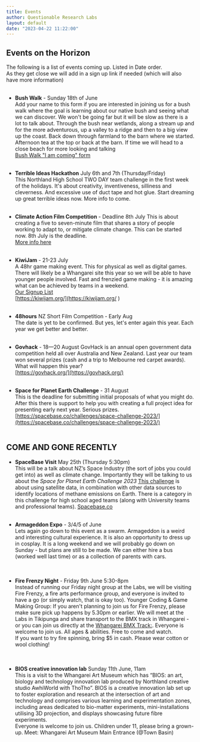 ```yaml
---
title: Events
author: Questionable Research Labs
layout: default
date: "2023-04-22 11:22:00"
---
```


## Events on the Horizon

The following is a list of events coming up. Listed in Date order.<br>
As they get close we will add in a sign up link if needed (which will also have more information)<br><br>

- **Bush Walk** - Sunday 18th of June<br>
Add your name to this form if you are interested in joining us for a bush walk where the goal is learning about our native bush and seeing what we can discover. We won't be going far but it will be slow as there is a lot to talk about. Through the bush near wetlands, along a stream up and for the more adventurous, up a valley to a ridge and then to a big view up the coast. Back down through farmland to the barn where we started. Afternoon tea at the top or back at the barn. If time we will head to a close beach for more looking and talking<br>
[Bush Walk "I am coming" form](https://forms.gle/1QEL7zAL8jALRgKa7)<br><br>

- **Terrible Ideas Hackathon**  July 6th and 7th (Thursday/Friday)<br>
This Northland High School TWO DAY team challenge in the first week of the holidays. It's about creativity, inventiveness, silliness and cleverness.  And excessive use of duct tape and hot glue. Start dreaming up great terrible ideas now. More info to come.<br><br>

- **Climate Action Film Competition** - Deadline 8th July
This is about creating a five to seven-minute film that shares a story of people working to adapt to, or mitigate climate change. This can be started now. 8th July is the deadline.<br>
[More info here](https://northlandclimatechange.org/climateactionvideofestival/)<br><br>

- **KiwiJam** - 21-23 July <br>
A 48hr game making event. This for physical as well as digital games. There will likely be a Whangarei site this year so we will be able to have younger people involved. Fast and frenzied game making - it is amazing what can be achieved by teams in a weekend.<br>
[Our Signup List](https://forms.gle/Bk2VsdGcw2isbomC8)<br>
[https://kiwijam.org/](https://kiwijam.org/ ) <br><br>

- **48hours** NZ Short Film Competition - Early Aug<br>
The date is yet to be confirmed. But yes, let's enter again this year. Each year we get better and better. <br><br>

- **Govhack** - 18—20 August
GovHack is an annual open government data competition held all over Australia and New Zealand. Last year our team won several prizes (cash and a trip to Melbourne red carpet awards). What will happen this year?<br>
[https://govhack.org/](https://govhack.org/)<br><br>

- **Space for Planet Earth Challenge** - 31 August<br>
This is the deadline for submitting initial proposals of what you might do. After this there is support to help you with creating a full project idea for presenting early next year. Serious prizes.<br>
[https://spacebase.co/challenges/space-challenge-2023/](https://spacebase.co/challenges/space-challenge-2023/)<br><br>

## COME AND GONE RECENTLY

- **SpaceBase Visit**  May 25th (Thursday 5:30pm) <br>
This will be a talk about NZ’s Space Industry (the sort of jobs you could get into) as well as climate change. 
Importantly they will be talking to us about the *Space for Planet Earth Challenge 2023*
[This challenge](https://spacebase.co/challenges/space-challenge-2023/) is about using satellite data, in combination with other data sources to identify locations of methane emissions on Earth. There is a category in this challenge for high school aged teams (along with University teams and professional teams).
[Spacebase.co](https://spacebase.co/)<br><br>

- **Armageddon Expo** - 3/4/5 of June<br>
Lets again go down to this event as a swarm. Armageddon is a weird and interesting cultural experience. It is also an opportunity to dress up in cosplay. It is a long weekend and we will probably go down on Sunday - but plans are still to be made. We can either hire a bus (worked well last time) or as a collection of parents with cars.<br>
<br><br>

- **Fire Frenzy Night** - Friday 9th June 5:30-8pm<br>
Instead of running our Friday night group at the Labs, we will be visiting Fire Frenzy, a fire arts performance group, and everyone is invited to have a go (or simply watch, that is okay too). Younger Coding & Game Making Group: If you aren't planning to join us for Fire Frenzy, please make sure pick up happens by 5.30pm or earlier.  We will meet at the Labs in Tikipunga and share transport to the BMX track in Whangarei - or you can join us directly at the [Whangarei BMX Track:](https://goo.gl/maps/xmqNQhS9SeAyGhcU6). Everyone is welcome to join us. All ages & abilities. Free to come and watch.<br>
If you want to try fire spinning, bring $5 in cash. Please wear cotton or wool clothing!<br>
<br><br>

- **BIOS creative innovation lab**  Sunday 11th June, 11am<br>
This is a visit to the Whangarei Art Museum which has “BIOS: an art, biology and technology innovation lab produced by Northland creative studio AwhiWorld with ThoTho”. BIOS is a creative innovation lab set up to foster exploration and research at the intersection of art and technology and comprises various learning and experimentation zones, including areas dedicated to bio-matter experiments, mini-installations utilising 3D projection, and displays showcasing future fibre experiments.<br>
Everyone is welcome to join us. Children under 11, please bring a grown-up. Meet: Whangarei Art Museum Main Entrance (@Town Basin)<br>
<br><br>